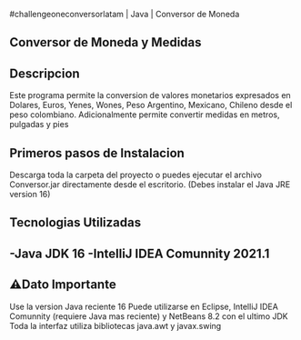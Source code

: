 #challengeoneconversorlatam | Java | Conversor de Moneda

Conversor de Moneda y Medidas 
---
## Descripcion 
Este programa permite la conversion de valores monetarios expresados en Dolares, Euros, Yenes, Wones, Peso Argentino, Mexicano, Chileno  desde el peso colombiano.
Adicionalmente permite convertir medidas en metros, pulgadas y pies 

##  Primeros pasos de Instalacion
Descarga toda la carpeta del proyecto o puedes ejecutar el archivo Conversor.jar directamente desde el escritorio. (Debes instalar el Java JRE version 16)
## Tecnologias Utilizadas
-Java JDK 16
-IntelliJ IDEA Comunnity 2021.1
---
## ⚠️Dato Importante
Use la version Java reciente 16
Puede utilizarse en Eclipse, IntelliJ IDEA Comunnity (requiere Java mas reciente) y NetBeans 8.2 con el ultimo JDK
Toda la interfaz utiliza bibliotecas java.awt y javax.swing


